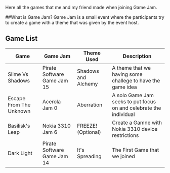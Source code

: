 Here all the games that me and my friend made when joining Game Jam. 

##What is Game Jam?
Game Jam is a small event where the participants try to create a game with a theme that was given by the event host.

## Game List <Br>
|Game|Game Jam|Theme Used|Description|
|---|---|---|---|
|Slime Vs Shadows|Pirate Software Game Jam 15|Shadows and Alchemy|A theme that we having some challege to have the game idea|
|Escape From The Unknown|Acerola Jam 0|Aberration|A solo Game Jam seeks to put focus on and celebrate the individual|
|Basilisk's Leap|Nokia 3310 Jam 6|FREEZE! (Optional)|Create a Gamne with Nokia 3310 device restrictions|
|Dark Light|Pirate Software Game Jam 14|It's Spreading|The First Game that we joined|
